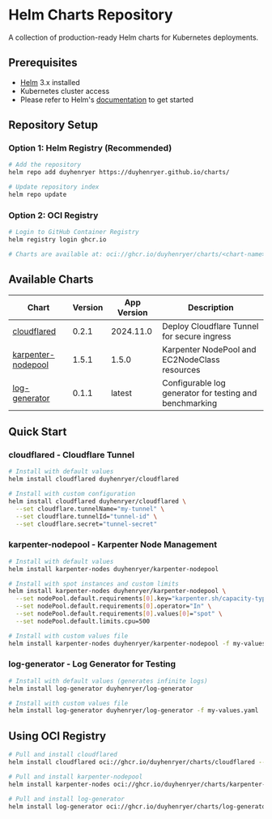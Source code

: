 # Helm Charts Repository

A collection of production-ready Helm charts for Kubernetes deployments.

## Prerequisites

- [Helm](https://helm.sh) 3.x installed
- Kubernetes cluster access
- Please refer to Helm's [documentation](https://helm.sh/docs) to get started

## Repository Setup

### Option 1: Helm Registry (Recommended)

```bash
# Add the repository
helm repo add duyhenryer https://duyhenryer.github.io/charts/

# Update repository index
helm repo update
```

### Option 2: OCI Registry

```bash
# Login to GitHub Container Registry
helm registry login ghcr.io

# Charts are available at: oci://ghcr.io/duyhenryer/charts/<chart-name>
```

## Available Charts

| Chart | Version | App Version | Description |
|-------|---------|-------------|-------------|
| [cloudflared](./charts/cloudflared) | 0.2.1 | 2024.11.0 | Deploy Cloudflare Tunnel for secure ingress |
| [karpenter-nodepool](./charts/karpenter-nodepool) | 1.5.1 | 1.5.0 | Karpenter NodePool and EC2NodeClass resources |
| [log-generator](./charts/log-generator) | 0.1.1 | latest | Configurable log generator for testing and benchmarking |

## Quick Start

### cloudflared - Cloudflare Tunnel

```bash
# Install with default values
helm install cloudflared duyhenryer/cloudflared

# Install with custom configuration
helm install cloudflared duyhenryer/cloudflared \
  --set cloudflare.tunnelName="my-tunnel" \
  --set cloudflare.tunnelId="tunnel-id" \
  --set cloudflare.secret="tunnel-secret"
```

### karpenter-nodepool - Karpenter Node Management

```bash
# Install with default values
helm install karpenter-nodes duyhenryer/karpenter-nodepool

# Install with spot instances and custom limits
helm install karpenter-nodes duyhenryer/karpenter-nodepool \
  --set nodePool.default.requirements[0].key="karpenter.sh/capacity-type" \
  --set nodePool.default.requirements[0].operator="In" \
  --set nodePool.default.requirements[0].values[0]="spot" \
  --set nodePool.default.limits.cpu=500

# Install with custom values file
helm install karpenter-nodes duyhenryer/karpenter-nodepool -f my-values.yaml
```

### log-generator - Log Generator for Testing

```bash
# Install with default values (generates infinite logs)
helm install log-generator duyhenryer/log-generator

# Install with custom values file
helm install log-generator duyhenryer/log-generator -f my-values.yaml
```

## Using OCI Registry

```bash
# Pull and install cloudflared
helm install cloudflared oci://ghcr.io/duyhenryer/charts/cloudflared --version 0.2.1

# Pull and install karpenter-nodepool
helm install karpenter-nodes oci://ghcr.io/duyhenryer/charts/karpenter-nodepool --version 1.5.1

# Pull and install log-generator
helm install log-generator oci://ghcr.io/duyhenryer/charts/log-generator --version 0.1.2
```